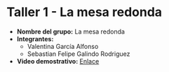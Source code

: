# Taller 1 - La mesa redonda

- **Nombre del grupo:** La mesa redonda
- **Integrantes:**
    - Valentina García Alfonso
    - Sebastian Felipe Galindo Rodriguez
- **Video demostrativo:** [Enlace](https://youtu.be/a7RGfymvX_M)
